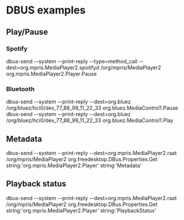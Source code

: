 # DBUS examples

## Play/Pause

### Spotify

dbus-send --system --print-reply --type=method_call --dest=org.mpris.MediaPlayer2.spotifyd /org/mpris/MediaPlayer2 org.mpris.MediaPlayer2.Player.Pause

### Bluetooth
dbus-send --system --print-reply --dest=org.bluez /org/bluez/hci0/dev_77_88_99_11_22_33 org.bluez.MediaControl1.Pause
dbus-send --system --print-reply --dest=org.bluez /org/bluez/hci0/dev_77_88_99_11_22_33 org.bluez.MediaControl1.Play

## Metadata

dbus-send --system --print-reply --dest=org.mpris.MediaPlayer2.raat /org/mpris/MediaPlayer2 org.freedesktop.DBus.Properties.Get string:'org.mpris.MediaPlayer2.Player' string:'Metadata'

## Playback status

dbus-send --system --print-reply --dest=org.mpris.MediaPlayer2.raat /org/mpris/MediaPlayer2 org.freedesktop.DBus.Properties.Get string:'org.mpris.MediaPlayer2.Player' string:'PlaybackStatus'

